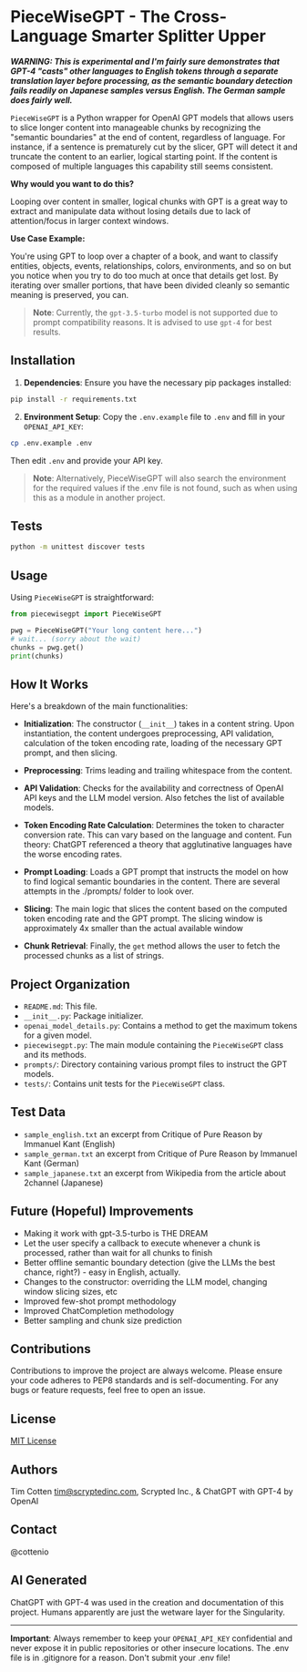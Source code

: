 # PieceWiseGPT - The Cross-Language Smarter Splitter Upper

***WARNING: This is experimental and I'm fairly sure demonstrates that GPT-4 "casts" other languages to English tokens through a separate translation layer before processing, as the semantic boundary detection fails readily on Japanese samples versus English. The German sample does fairly well.***

`PieceWiseGPT` is a Python wrapper for OpenAI GPT models that allows users to slice longer content into manageable chunks by recognizing the "semantic boundaries" at the end of content, regardless of language. For instance, if a sentence is prematurely cut by the slicer, GPT will detect it and truncate the content to an earlier, logical starting point. If the content is composed of multiple languages this capability still seems consistent.

**Why would you want to do this?**

Looping over content in smaller, logical chunks with GPT is a great way to extract and manipulate data without losing details due to lack of attention/focus in larger context windows.

**Use Case Example:**

You're using GPT to loop over a chapter of a book, and want to classify entities, objects, events, relationships, colors, environments, and so on but you notice when you try to do too much at once that details get lost. By iterating over smaller portions, that have been divided cleanly so semantic meaning is preserved, you can.

> **Note**: Currently, the `gpt-3.5-turbo` model is not supported due to prompt compatibility reasons. It is advised to use `gpt-4` for best results.

## Installation

1. **Dependencies**: Ensure you have the necessary pip packages installed:
```bash
pip install -r requirements.txt
```

2. **Environment Setup**: Copy the `.env.example` file to `.env` and fill in your `OPENAI_API_KEY`:
```bash
cp .env.example .env
```
Then edit `.env` and provide your API key.

> **Note**: Alternatively, PieceWiseGPT will also search the environment for the required values if the .env file is not found, such as when using this as a module in another project.

## Tests

```bash
python -m unittest discover tests
```

## Usage

Using `PieceWiseGPT` is straightforward:

```python
from piecewisegpt import PieceWiseGPT

pwg = PieceWiseGPT("Your long content here...")
# wait... (sorry about the wait)
chunks = pwg.get()
print(chunks)
```

## How It Works

Here's a breakdown of the main functionalities:

- **Initialization**: The constructor (`__init__`) takes in a content string. Upon instantiation, the content undergoes preprocessing, API validation, calculation of the token encoding rate, loading of the necessary GPT prompt, and then slicing.

- **Preprocessing**: Trims leading and trailing whitespace from the content.

- **API Validation**: Checks for the availability and correctness of OpenAI API keys and the LLM model version. Also fetches the list of available models.

- **Token Encoding Rate Calculation**: Determines the token to character conversion rate. This can vary based on the language and content. Fun theory: ChatGPT referenced a theory that agglutinative languages have the worse encoding rates.

- **Prompt Loading**: Loads a GPT prompt that instructs the model on how to find logical semantic boundaries in the content. There are several attempts in the ./prompts/ folder to look over.

- **Slicing**: The main logic that slices the content based on the computed token encoding rate and the GPT prompt. The slicing window is approximately 4x smaller than the actual available window

- **Chunk Retrieval**: Finally, the `get` method allows the user to fetch the processed chunks as a list of strings.

## Project Organization

- `README.md`: This file.
- `__init__.py`: Package initializer.
- `openai_model_details.py`: Contains a method to get the maximum tokens for a given model.
- `piecewisegpt.py`: The main module containing the `PieceWiseGPT` class and its methods.
- `prompts/`: Directory containing various prompt files to instruct the GPT models.
- `tests/`: Contains unit tests for the `PieceWiseGPT` class.

## Test Data

- `sample_english.txt` an excerpt from Critique of Pure Reason by Immanuel Kant (English)
- `sample_german.txt` an excerpt from Critique of Pure Reason by Immanuel Kant (German)
- `sample_japanese.txt` an excerpt from Wikipedia from the article about 2channel (Japanese)

## Future (Hopeful) Improvements

- Making it work with gpt-3.5-turbo is THE DREAM
- Let the user specify a callback to execute whenever a chunk is processed, rather than wait for all chunks to finish
- Better offline semantic boundary detection (give the LLMs the best chance, right?) - easy in English, actually.
- Changes to the constructor: overriding the LLM model, changing window slicing sizes, etc
- Improved few-shot prompt methodology
- Improved ChatCompletion methodology
- Better sampling and chunk size prediction

## Contributions

Contributions to improve the project are always welcome. Please ensure your code adheres to PEP8 standards and is self-documenting. For any bugs or feature requests, feel free to open an issue.

## License

[MIT License](LICENSE)

## Authors

Tim Cotten <tim@scryptedinc.com>, Scrypted Inc., & ChatGPT with GPT-4 by OpenAI

## Contact

@cottenio

## AI Generated

ChatGPT with GPT-4 was used in the creation and documentation of this project. Humans apparently are just the wetware layer for the Singularity.

---

**Important**: Always remember to keep your `OPENAI_API_KEY` confidential and never expose it in public repositories or other insecure locations. The .env file is in .gitignore for a reason. Don't submit your .env file!
